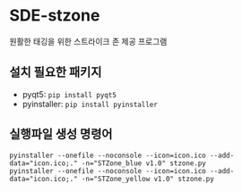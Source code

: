 # SDE-stzone
원활한 태깅을 위한 스트라이크 존 제공 프로그램

## 설치 필요한 패키지
- pyqt5: `pip install pyqt5`
- pyinstaller: `pip install pyinstaller`

## 실행파일 생성 명령어
```
pyinstaller --onefile --noconsole --icon=icon.ico --add-data="icon.ico;." -n="STZone_blue v1.0" stzone.py
pyinstaller --onefile --noconsole --icon=icon.ico --add-data="icon.ico;." -n="STZone_yellow v1.0" stzone.py
```